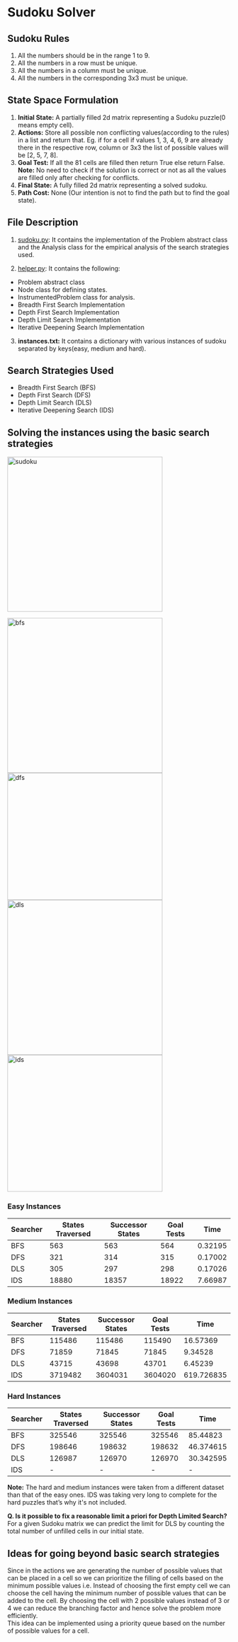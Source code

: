 # Sudoku Solver

## Sudoku Rules
  1. All the numbers should be in the range 1 to 9.
  2. All the numbers in a row must be unique.
  3. All the numbers in a column must be unique.
  4. All the numbers in the corresponding 3x3 must be unique.

## State Space Formulation
  1. **Initial State:** A partially filled 2d matrix representing a Sudoku puzzle(0 means empty cell).  
  2. **Actions:** Store all possible non conflicting values(according to the rules) in a list and return that.
  Eg. if for a cell if values 1, 3, 4, 6, 9 are already there in the respective row, column or 3x3 the list
  of possible values will be [2, 5, 7, 8].  
  3. **Goal Test:** If all the 81 cells are filled then return True else return False.  
  **Note:** No need to check if the solution is correct or not as all the values are filled only after
  checking for conflicts.  
  4. **Final State:** A fully filled 2d matrix representing a solved sudoku.  
  5. **Path Cost:** None (Our intention is not to find the path but to find the goal state).

## File Description
  1. [sudoku.py](https://github.com/avianshgupta/Artificial-Intelligence-Lab/blob/master/Sudoku_Solver/sudoku.py): It contains the implementation of the Problem abstract class and the Analysis class
  for the empirical analysis of the search strategies used.
  
  2. [helper.py](https://github.com/avianshgupta/Artificial-Intelligence-Lab/blob/master/Sudoku_Solver/helper.py): It contains the following:
   - Problem abstract class  
   - Node class for defining states.  
   - InstrumentedProblem class for analysis.  
   - Breadth First Search Implementation  
   - Depth First Search Implementation  
   - Depth Limit Search Implementation  
   - Iterative Deepening Search Implementation
  
  3. **instances.txt:** It contains a dictionary with various instances of sudoku separated by keys(easy,
  medium and hard).

## Search Strategies Used
 - Breadth First Search (BFS)
 - Depth First Search (DFS)
 - Depth Limit Search (DLS)
 - Iterative Deepening Search (IDS)

## Solving the instances using the basic search strategies
<img src="https://user-images.githubusercontent.com/45178946/93976851-3936c080-fd97-11ea-9fbb-d83f2b2805aa.png" alt="sudoku" width="350" />

<img src="https://user-images.githubusercontent.com/45178946/93976924-553a6200-fd97-11ea-81c3-3c54655a11b4.png" alt="bfs" width="350" /><img src="https://user-images.githubusercontent.com/45178946/93976975-6daa7c80-fd97-11ea-8c1a-8a99685445aa.png" alt="dfs" width="350" height="287" />
<img src="https://user-images.githubusercontent.com/45178946/93977027-80bd4c80-fd97-11ea-9a96-a5e82fe0e68e.png" alt="dls" width="350" /><img src="https://user-images.githubusercontent.com/45178946/93977042-887cf100-fd97-11ea-9180-5782dd60b401.png" alt="ids" width="350" height="309"/>

### Easy Instances
| Searcher | States Traversed | Successor States | Goal Tests | Time |
|---|---|---|---|---|
| BFS | 563 | 563 | 564 | 0.32195 |
| DFS | 321 | 314 | 315 | 0.17002 |
| DLS | 305 | 297 | 298 | 0.17026 |
| IDS | 18880 | 18357 | 18922 | 7.66987 |

### Medium Instances
| Searcher | States Traversed | Successor States | Goal Tests | Time |
|---|---|---|---|---|
| BFS | 115486 | 115486 | 115490 | 16.57369 |
| DFS | 71859 | 71845 | 71845 | 9.34528 |
| DLS | 43715 | 43698 | 43701 | 6.45239 |
| IDS | 3719482 | 3604031 | 3604020 | 619.726835 |

### Hard Instances
| Searcher | States Traversed | Successor States | Goal Tests | Time |
|---|---|---|---|---|
| BFS | 325546 | 325546 | 325546 | 85.44823 |
| DFS | 198646 | 198632 | 198632 | 46.374615 |
| DLS | 126987 | 126970 | 126970 | 30.342595 |
| IDS | - | - | - | - |

**Note:** The hard and medium instances were taken from a different dataset than that of the easy ones. IDS was taking very long to complete for the hard puzzles that’s why it's not included.

**Q. Is it possible to fix a reasonable limit a priori for Depth Limited Search?**  
For a given Sudoku matrix we can predict the limit for DLS by counting the total number of unfilled cells in our initial state.

## Ideas for going beyond basic search strategies
Since in the actions we are generating the number of possible values that can be placed in a cell so we can prioritize the filling of cells based on the minimum possible values i.e. Instead of choosing the first empty cell we can choose the cell having the minimum number of possible values that can be added to the cell. By choosing the cell with 2 possible values instead of 3 or 4 we can reduce the branching factor and hence solve the problem more efficiently.  
This idea can be implemented using a priority queue based on the number of possible values for a cell.
